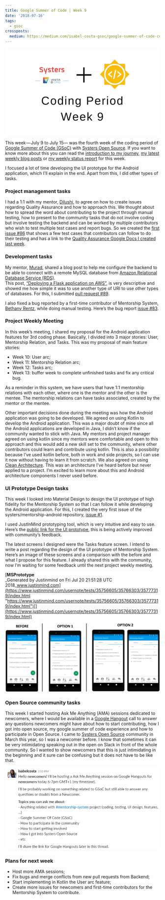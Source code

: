 ```yaml
---
title: Google Summer of Code | Week 9
date: '2018-07-16'
tags:
  - gsoc
crossposts:
  medium: https://medium.com/isabel-costa-gsoc/google-summer-of-code-coding-period-week-9-4affc5a70580
---
```


![](/images/gsoc-week-9-cover.png)

This week — July 9 to July 15— was the fourth week of the coding period of [Google Summer of Code (GSoC)](https://summerofcode.withgoogle.com/) with [Systers Open Source](https://github.com/systers). If you want to know more about this you can read the [introduction to my journey](https://medium.com/isabel-costa-gsoc/intro-to-google-summer-of-code-with-systers-open-source-dbdaa92bd189), [my latest weekly blog posts](https://medium.com/isabel-costa-gsoc) or [my weekly status report](https://github.com/systers/mentorship-backend/wiki/GSoC-2018-Isabel-Costa#weekly-status-report-for-week-9) for this week.

I focused a lot of time developing the UI prototype for the Android application, which I’ll explain in the end. Apart from this, I did other types of tasks.

### Project management tasks

I had a 1:1 with my mentor, [Dilushi](https://github.com/Dilu9218), to agree on how to create issues regarding Quality Assurance and how to approach this. We thought about how to spread the word about contributing to the project through manual testing, how to present to the community tasks that do not involve coding but involve testing the backend and can be worked by multiple contributors who wish to test multiple test cases and report bugs. So we created the [first issue #86](https://github.com/systers/mentorship-backend/issues/86) that shows a few test cases that contributors can follow to do their testing and has a link to the [Quality Assurance Google Docs I created last week](https://docs.google.com/document/d/1kStdMWK9K93zlsjIFbU2fODE98NK3a4nJGtYtBEyrlo/).

### Development tasks

My mentor, [Murad](https://github.com/m-murad), shared a blog post to help me configure the backend to be able to connect with a remote MySQL database from [Amazon Relational Database Service (RDS)](https://aws.amazon.com/rds/).  
This post, [“Deploying a Flask application on AWS”](https://medium.com/@rodkey/deploying-a-flask-application-on-aws-a72daba6bb80), is very descriptive and showed me how simple it was to use another type of URI to use other types of databases. For this, I submitted [pull request #89](https://github.com/systers/mentorship-backend/pull/89).

I also fixed a bug reported by a first-time contributor of Mentorship System, [Bethany Rentz](https://github.com/bethanyr), while doing manual testing. Here’s the bug report [issue #83](https://github.com/systers/mentorship-backend/issues/83).

### Project Weekly Meeting

In this week’s meeting, I shared my proposal for the Android application features for 3rd coding phase. Basically, I divided into 3 major stories: User, Mentorship Relation, and Tasks. This was my proposal of main feature stories:

-   Week 10: User arc;
-   Week 11: Mentorship Relation arc;
-   Week 12: Tasks arc;
-   Week 13: buffer week to complete unfinished tasks and fix any critical bug.

As a reminder in this system, we have users that have 1:1 mentorship relations with each other, where one is the mentor and the other is the mentee. The mentorship relations can have tasks associated, created by the mentor or the mentee.

Other important decisions done during the meeting was how the Android application was going to be developed. We agreed on using Kotlin to develop the Android application. This was a major doubt of mine since all the Android applications are developed in Java, I didn’t know if the community wanted to stick with Java. My mentors and project manager agreed on using kotlin since my mentors were comfortable and open to this approach and this would add a new skill set to the community, where other contributors could learn and contribute using kotlin. This is also a possibility because I’ve used kotlin before, both in work and side projects, so I can use it now without having to learn it from scratch. We also agreed on using [Clean Architecture](https://8thlight.com/blog/uncle-bob/2012/08/13/the-clean-architecture.html). This was an architecture I’ve heard before but never applied to a project. I’m excited to learn more about this and Android architecture components I never used before.

### UI Prototype Design tasks

This week I looked into Material Design to design the UI prototype of high fidelity for the Mentorship System so that I can follow it while developing the Android application. For this, I created the very first issue of the systers/mentorship-android repository, [issue #1](https://github.com/systers/mentorship-android/issues/1).

I used JustInMind prototyping tool, which is very intuitive and easy to use. Here’s the [public link for the UI prototype](https://www.justinmind.com/usernote/tests/35756605/35766303/35777319/index.html), this is being actively improved with community’s feedback.

The latest screens I designed were the Tasks feature screen. I intend to write a post regarding the design of the UI prototype of Mentorship System. Here’s an image of these screens and a comparison with the before and what I propose for this feature. I already shared this with the community, now I’m waiting for some feedback until the next project weekly meeting.

[**MSPrototype**  
_Generated by Justinmind on Fri Jul 20 21:51:28 UTC 2018_www.justinmind.com](https://www.justinmind.com/usernote/tests/35756605/35766303/35777319/index.html "https://www.justinmind.com/usernote/tests/35756605/35766303/35777319/index.html")[](https://www.justinmind.com/usernote/tests/35756605/35766303/35777319/index.html)

![UI Redesign of Tasks feature](/images/gsoc-week-9-ui-design.png)

### Open Source community tasks

This week I started hosting Ask Me Anything (AMA) sessions dedicated to newcomers, where I would be available in a [Google Hangout](https://hangouts.google.com) call to answer any questions newcomers might have about how to start contributing, how I got into open source, my google summer of code experience and how to participate in Open Source. I came to [Systers Open Source](http://systers.io/) community in March this year, so I was a newcomer before. I know that sometimes it can be very intimidating speaking out in the open on Slack in front of the whole community. So I wanted to show newcomers that this is just intimidating in the beginning and it sure can be confusing but it does not have to be like that.

![First announcement about my Ask Me Anything (AMA) sessions](/images/gsoc-week-9-ama.png)

### Plans for next week

-   Host more AMA sessions;
-   Fix bugs and merge conflicts from new pull requests from Backend;
-   Start implementing in Kotlin the User arc feature;
-   Create more issues for newcomers and first-time contributors for the Mentorship System to contribute.
